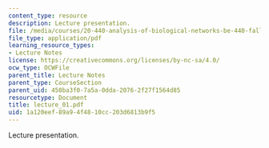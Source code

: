 ```yaml
---
content_type: resource
description: Lecture presentation.
file: /media/courses/20-440-analysis-of-biological-networks-be-440-fall-2004/1a120eef89a94f4810cc203d6813b9f5_lecture_01.pdf
file_type: application/pdf
learning_resource_types:
- Lecture Notes
license: https://creativecommons.org/licenses/by-nc-sa/4.0/
ocw_type: OCWFile
parent_title: Lecture Notes
parent_type: CourseSection
parent_uid: 450ba3f0-7a5a-0dda-2076-2f27f1564d85
resourcetype: Document
title: lecture_01.pdf
uid: 1a120eef-89a9-4f48-10cc-203d6813b9f5
---
```

Lecture presentation.